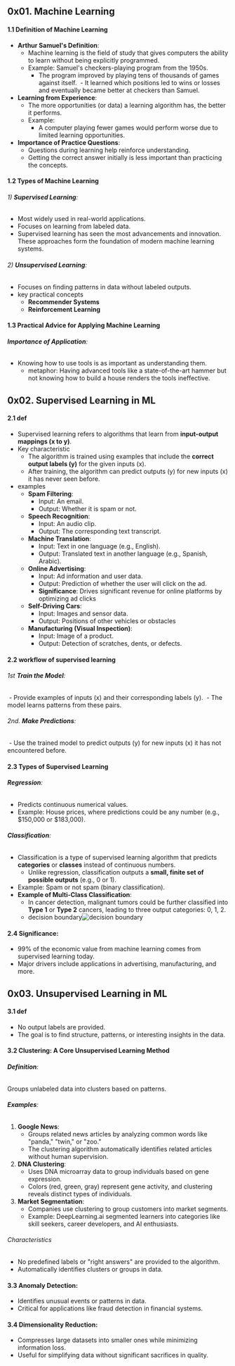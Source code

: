 ## 0x01. Machine Learning
#### 1.1 Definition of Machine Learning
- **Arthur Samuel's Definition**:
	- Machine learning is the field of study that gives computers the ability to learn without being explicitly programmed.
	- Example: Samuel's checkers-playing program from the 1950s.
		- The program improved by playing tens of thousands of games against itself.
		 - It learned which positions led to wins or losses and eventually became better at checkers than Samuel.
- **Learning from Experience**:
	- The more opportunities (or data) a learning algorithm has, the better it performs.
	- Example:
		- A computer playing fewer games would perform worse due to limited learning opportunities.
- **Importance of Practice Questions**:
	- Questions during learning help reinforce understanding.
	- Getting the correct answer initially is less important than practicing the concepts.
#### 1.2 Types of Machine Learning
###### 1) **Supervised Learning**:
- Most widely used in real-world applications.
- Focuses on learning from labeled data.
- Supervised learning has seen the most advancements and innovation. These approaches form the foundation of modern machine learning systems.
###### 2) **Unsupervised Learning**:
- Focuses on finding patterns in data without labeled outputs.
- key practical concepts
	- **Recommender Systems**
	- **Reinforcement Learning**

#### 1.3 Practical Advice for Applying Machine Learning
###### **Importance of Application**:
- Knowing how to use tools is as important as understanding them.
	-  metaphor: Having advanced tools like a state-of-the-art hammer but not knowing how to build a house renders the tools ineffective.

## 0x02. Supervised Learning in ML
#### 2.1 def
- Supervised learning refers to algorithms that learn from **input-output mappings (x to y)**.
- Key characteristic
	- The algorithm is trained using examples that include the **correct output labels (y)** for the given inputs (x).
	- After training, the algorithm can predict outputs (y) for new inputs (x) it has never seen before.
- examples
	- **Spam Filtering**:
		- Input: An email.
		- Output: Whether it is spam or not.
	- **Speech Recognition**:
		- Input: An audio clip.
		- Output: The corresponding text transcript.
	- **Machine Translation**:
		- Input: Text in one language (e.g., English).
		- Output: Translated text in another language (e.g., Spanish, Arabic).
	- **Online Advertising**:
		- Input: Ad information and user data.
		- Output: Prediction of whether the user will click on the ad.
		- **Significance**: Drives significant revenue for online platforms by optimizing ad clicks
	- **Self-Driving Cars**:
		- Input: Images and sensor data.
		- Output: Positions of other vehicles or obstacles
	- **Manufacturing (Visual Inspection)**:
		- Input: Image of a product.
		- Output: Detection of scratches, dents, or defects.
#### 2.2 workflow of supervised learning
###### 1st **Train the Model**:
 - Provide examples of inputs (x) and their corresponding labels (y).
 - The model learns patterns from these pairs.
###### 2nd. **Make Predictions**:
 - Use the trained model to predict outputs (y) for new inputs (x) it has not encountered before.

#### 2.3 Types of Supervised Learning
###### **Regression**:
- Predicts continuous numerical values.
- Example: House prices, where predictions could be any number (e.g., $150,000 or $183,000).
###### **Classification**:
- Classification is a type of supervised learning algorithm that predicts **categories** or **classes** instead of continuous numbers.
	- Unlike regression, classification outputs a **small, finite set of possible outputs** (e.g., 0 or 1).
- Example: Spam or not spam (binary classification).
- **Example of Multi-Class Classification**:
	- In cancer detection, malignant tumors could be further classified into **Type 1** or **Type 2** cancers, leading to three output categories: 0, 1, 2.
	- decision boundary![decision boundary](https://file%2B.vscode-resource.vscode-cdn.net/Users/macforhsj/Desktop/learning_journey/0x01_basics/ml_fundamentals/notebooks/figure/Pasted%20image%2020250108130119.png?version%3D1736314329913)

#### 2.4 **Significance**:
- 99% of the economic value from machine learning comes from supervised learning today.
- Major drivers include applications in advertising, manufacturing, and more.

## 0x03. Unsupervised Learning in ML
#### 3.1 def 
- No output labels are provided.
- The goal is to find structure, patterns, or interesting insights in the data.
#### 3.2 Clustering: A Core Unsupervised Learning Method
###### **Definition**: 
Groups unlabeled data into clusters based on patterns.
###### **Examples**:
1. **Google News**:
   - Groups related news articles by analyzing common words like "panda," "twin," or "zoo."
   - The clustering algorithm automatically identifies related articles without human supervision.
2. **DNA Clustering**:
   - Uses DNA microarray data to group individuals based on gene expression.
   - Colors (red, green, gray) represent gene activity, and clustering reveals distinct types of individuals.
3. **Market Segmentation**:
   - Companies use clustering to group customers into market segments.
   - Example: DeepLearning.ai segmented learners into categories like skill seekers, career developers, and AI enthusiasts.
###### Characteristics
- No predefined labels or "right answers" are provided to the algorithm.
- Automatically identifies clusters or groups in data.

#### 3.3 **Anomaly Detection**:
- Identifies unusual events or patterns in data.
- Critical for applications like fraud detection in financial systems.
#### 3.4 **Dimensionality Reduction**:
- Compresses large datasets into smaller ones while minimizing information loss.
- Useful for simplifying data without significant sacrifices in quality.


